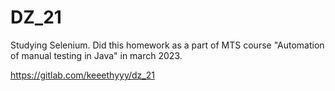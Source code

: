 # DZ_21

Studying Selenium. Did this homework as a part of MTS course "Automation of manual testing in Java" in march 2023.


https://gitlab.com/keeethyyy/dz_21

